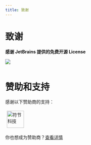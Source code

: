 ```yaml
---
title: 致谢
---
```

# 致谢

**感谢 JetBrains 提供的免费开源 License**

![](/JetBrains.png)

<div style="clear: both;margin-bottom: 50px;"></div>

# 赞助和支持

感谢以下赞助商的支持：

<a href="https://www.fujieid.com?utm_source=justauth" title="符节科技_统一身份认证_单点登录_安全审计_第三方登录_IDaaS" target="_blank"><img src="/fujie.png" title="符节科技_统一身份认证_单点登录_安全审计_第三方登录_IDaaS" alt="符节科技" style="height: 54px;padding: 5px;"></a>

你也想成为赞助商？[查看详情](/sponsor)

